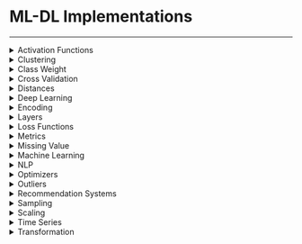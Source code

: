 # ML-DL Implementations
---

<details><summary>Activation Functions</summary>
  
| ID | Activation Function | Link |
| -- | ------------------- | ---- |
| 1  | Continuously-Differentiable Exponential Linear Unit (CELU) Function | [Link](https://github.com/thealper2/ml-dl-implementations/blob/main/activation%20functions/celu_function.py) |
| 2  | Exponential Linear Unit (ELU) Function | [Link](https://github.com/thealper2/ml-dl-implementations/blob/main/activation%20functions/elu_function.py) |
| 3  |Exponential ReLU Function | [Link](https://github.com/thealper2/ml-dl-implementations/blob/main/activation%20functions/exponential_relu_function.py) |
| 4  | Gaussian Error Linear Unit (GELU) Function | [Link](https://github.com/thealper2/ml-dl-implementations/blob/main/activation%20functions/gelu_function.py) |
| 5  | Gated Linear Unit (GLU) Function | [Link](https://github.com/thealper2/ml-dl-implementations/blob/main/activation%20functions/glu_function.py) |
| 6  | Hard Sigmoid Function | [Link](https://github.com/thealper2/ml-dl-implementations/blob/main/activation%20functions/hard_sigmoid_function.py) |
| 7  | Hard Swish (A Self-Gated / Silu) Function | [Link](https://github.com/thealper2/ml-dl-implementations/blob/main/activation%20functions/hard_silu_function.py) |
| 8  | Hard Tanh Function | [Link](https://github.com/thealper2/ml-dl-implementations/blob/main/activation%20functions/hard_tanh_function.py) | 
| 9  | Leaky ReLU Function | [Link](https://github.com/thealper2/ml-dl-implementations/blob/main/activation%20functions/leaky_relu_activation_function.py) |
| 10 | Linear Function | [Link](https://github.com/thealper2/ml-dl-implementations/blob/main/activation%20functions/linear_function.py) |
| 11 | Log Sigmoid Function | [Link](https://github.com/thealper2/ml-dl-implementations/blob/main/activation%20functions/log_sigmoid_function.py) |
| 12 | Log Softmax Function | [Link](https://github.com/thealper2/ml-dl-implementations/blob/main/activation%20functions/log_softmax_function.py) |
| 13 | Mish Function | [Link](https://github.com/thealper2/ml-dl-implementations/blob/main/activation%20functions/mish_function.py) |
| 14 | Parameterized ReLU Function | [Link](https://github.com/thealper2/ml-dl-implementations/blob/main/activation%20functions/parameterized_relu_function.py) |
| 15 | ReLU6 Function | [Link](https://github.com/thealper2/ml-dl-implementations/blob/main/activation%20functions/relu6_function.py) |
| 16 | ReLU Function | [Link](https://github.com/thealper2/ml-dl-implementations/blob/main/activation%20functions/relu_activation_function.py) |
| 17 | Scaled Exponential Linear Unit (SELU) Function | [Link](https://github.com/thealper2/ml-dl-implementations/blob/main/activation%20functions/selu_function.py) |
| 18 | Sigmoid Function | [Link](https://github.com/thealper2/ml-dl-implementations/blob/main/activation%20functions/sigmoid_activation_function.py) | 
| 19 | Softmax Function | [Link](https://github.com/thealper2/ml-dl-implementations/blob/main/activation%20functions/softmax_activation_function.py) |
| 20 | Softplus Function | [Link](https://github.com/thealper2/ml-dl-implementations/blob/main/activation%20functions/softplus_function.py) |
| 21 | Softsign Function | [Link](https://github.com/thealper2/ml-dl-implementations/blob/main/activation%20functions/softsign_function.py) |
| 22 | Sparse Plus Function | [Link](https://github.com/thealper2/ml-dl-implementations/blob/main/activation%20functions/sparse_plus_function.py) |
| 23 | Sparse Sigmoid Function | [Link](https://github.com/thealper2/ml-dl-implementations/blob/main/activation%20functions/sparse_sigmoid_function.py) |
| 24 | Square Plus Function | [Link](https://github.com/thealper2/ml-dl-implementations/blob/main/activation%20functions/square_plus_function.py) |
| 25 | Step Function | [Link](https://github.com/thealper2/ml-dl-implementations/blob/main/activation%20functions/step_function.py) |
| 26 | Swish Function | [Link](https://github.com/thealper2/ml-dl-implementations/blob/main/activation%20functions/swish_function.py) |
| 27 | Tanh Function | [Link](https://github.com/thealper2/ml-dl-implementations/blob/main/activation%20functions/tanh_function.py) |

</details>

<details><summary>Clustering</summary>

| ID | Clustering | Link |
| -- | ---------- | ---- | 
| 1  | Affinity Propagation | [Link](https://github.com/thealper2/ml-dl-implementations/blob/main/clustering/affinity%20propagation/Affinity%20Propagation.ipynb) |
| 2  | Agglomerative Clustering | [Link](https://github.com/thealper2/ml-dl-implementations/blob/main/clustering/agglomerative%20clustering/AgglomerativeClustering.ipynb) |
| 3  | DBSCAN | [Link](https://github.com/thealper2/ml-dl-implementations/blob/main/clustering/dbscan/DBSCAN.ipynb) |
| 4  | Feature Agglomeration | [Link](https://github.com/thealper2/ml-dl-implementations/blob/main/clustering/feature%20agglomeration/Feature%20Agglomeration.ipynb) |
| 5  | KMeans | [Link](https://github.com/thealper2/ml-dl-implementations/blob/main/clustering/kmeans/K-Means.ipynb) |
| 6  | Mean Shift | [Link](https://github.com/thealper2/ml-dl-implementations/blob/main/clustering/mean%20shift/MeanShift.ipynb) |
| 7  | Mini Batch KMeans | [Link](https://github.com/thealper2/ml-dl-implementations/blob/main/clustering/mini%20batch%20kmeans/MiniBatch%20KMeans.ipynb) |
| 8  | Spectral Clustering | [Link](https://github.com/thealper2/ml-dl-implementations/blob/main/clustering/spectral%20clustering/Spectral%20Clustering.ipynb) |

</details>

<details><summary>Class Weight</summary>

| ID | Class Weight | Link |
| -- | ------------ | ---- |
| 1  | Class-Balanced Focal Loss | [Link](https://github.com/thealper2/ml-dl-implementations/blob/main/class-weights/class_balanced_focal_loss.py) |
| 2  | Effective Number of Samples (ENS) | [Link](https://github.com/thealper2/ml-dl-implementations/blob/main/class-weights/effective_number_of_samples.py) |
| 3  | Inverse of Class Frequencies (IF) | [Link](https://github.com/thealper2/ml-dl-implementations/blob/main/class-weights/inverse_of_class_frequencies.py) |
| 4  | Inverse of Number of Samples (INS) | [Link](https://github.com/thealper2/ml-dl-implementations/blob/main/class-weights/inverse_of_number_of_samples.py) |
| 5  | Inverse of Square Root of Number of Samples (ISNS) | [Link](https://github.com/thealper2/ml-dl-implementations/blob/main/class-weights/inverse_of_square_root_of_number_of_samples.py) |
| 6  | Log Inverse Frequency (LIF) | [Link](https://github.com/thealper2/ml-dl-implementations/blob/main/class-weights/log_inverse_frequency.py) |
| 7  | Median Frequency Balancing (MFB) | [Link](https://github.com/thealper2/ml-dl-implementations/blob/main/class-weights/median_frequency_balancing.py) |
| 8  | Square Root Inverse Frequency (SRIF) | [Link](https://github.com/thealper2/ml-dl-implementations/blob/main/class-weights/square_root_inverse_frequency.py) |
| 9  | Uniform Class Weighting (UCW) | [Link](https://github.com/thealper2/ml-dl-implementations/blob/main/class-weights/uniform_class_weighting.py) |

</details>

<details><summary>Cross Validation</summary>

| ID | Cross Validation | Link |
| -- | ---------- | ---- | 
| 1  | KFold | [Link](https://github.com/thealper2/ml-dl-implementations/blob/main/cross%20validation/kfold.py) |
| 2  | Leave One-out | [Link](https://github.com/thealper2/ml-dl-implementations/blob/main/cross%20validation/leave_one_out.py) |
| 3  | Leave P-out | [Link](https://github.com/thealper2/ml-dl-implementations/blob/main/cross%20validation/leave_p_out.py) |
| 4  | Repeated KFold | [Link](https://github.com/thealper2/ml-dl-implementations/blob/main/cross%20validation/repeated_kfold.py) |
| 5  | Stratified KFold | [Link](https://github.com/thealper2/ml-dl-implementations/blob/main/cross%20validation/stratified_kfold.py) |

</details>

<details><summary>Distances</summary>

| ID | Distances | Link |
| -- | --------- | ---- |
| 1  | Canberra Distance | [Link](https://github.com/thealper2/ml-dl-implementations/blob/main/distances/canberra_distance.py) |
| 2  | Chebyshev Distance | [Link](https://github.com/thealper2/ml-dl-implementations/blob/main/distances/chebyshev_distance.py) |
| 3  | Cosine Distance | [Link](https://github.com/thealper2/ml-dl-implementations/blob/main/distances/cosine_distance.py) |
| 4  | Energy Distance | [Link](https://github.com/thealper2/ml-dl-implementations/blob/main/distances/energy_distance.py) |
| 5  | Euclidean Distance | [Link](https://github.com/thealper2/ml-dl-implementations/blob/main/distances/euclidean_distance.py) |
| 6  | Frechet Distance | [Link](https://github.com/thealper2/ml-dl-implementations/blob/main/distances/frechet_distance.py) |
| 7  | Frechet Inception Distance | [Link](https://github.com/thealper2/ml-dl-implementations/blob/main/distances/frechet_inception_distance.py) |
| 8  | Hamming Distance | [Link](https://github.com/thealper2/ml-dl-implementations/blob/main/distances/hamming_distance.py) |
| 9  | Haversine Distance | [Link](https://github.com/thealper2/ml-dl-implementations/blob/main/distances/haversine_distance.py) |
| 10 | Inception Score | [Link](https://github.com/thealper2/ml-dl-implementations/blob/main/distances/inception_score.py) |
| 11 | Jaccard Distance | [Link](https://github.com/thealper2/ml-dl-implementations/blob/main/distances/jaccard_distance.py) |
| 12 | Mahalanobis Distance | [Link](https://github.com/thealper2/ml-dl-implementations/blob/main/distances/mahalanobis_distance.py) |
| 13 | Manhattan Distance | [Link](https://github.com/thealper2/ml-dl-implementations/blob/main/distances/manhattan_distance.py) |
| 14 | Maximum Mean Discrepancy | [Link](https://github.com/thealper2/ml-dl-implementations/blob/main/distances/maximum_mean_discrepancy.py) |
| 15 | Minkowski Distance | [Link](https://github.com/thealper2/ml-dl-implementations/blob/main/distances/minkowski_ditance.py) |
| 16 | Sorensen-Dice Distance | [Link](https://github.com/thealper2/ml-dl-implementations/blob/main/distances/sorensen_dice_distance.py) |

</details>

<details><summary>Deep Learning</summary>

| ID | Deep Learning | Link |
| -- | ------------- | ---- | 
| 1  | AlexNet | [Link](https://github.com/thealper2/ml-dl-implementations/blob/main/dl/alexnet/alexnet.py) |
| 2  | Variational AutoEncoder | [Link](https://github.com/thealper2/ml-dl-implementations/blob/main/dl/autoencoder/VAE%20PyTorch.ipynb) |
| 3  | EfficientNetB7 | [Link](https://github.com/thealper2/ml-dl-implementations/blob/main/dl/efficientnet/EfficientNetB7%20TF.ipynb) |
| 4  | InceptionV1 | [Link](https://github.com/thealper2/ml-dl-implementations/blob/main/dl/inception/InceptionV1.ipynb) |
| 5  | LeNet | [Link](https://github.com/thealper2/ml-dl-implementations/blob/main/dl/lenet/lenet.py) |
| 6  | MobileNetV2 | [Link](https://github.com/thealper2/ml-dl-implementations/blob/main/dl/mobilenet/MobileNetV2%20TF.ipynb) |
| 7  | ResNet50 | [Link](https://github.com/thealper2/ml-dl-implementations/blob/main/dl/resnet/ResNet50%20TF.ipynb) |
| 8  | Siamese Network | [Link](https://github.com/thealper2/ml-dl-implementations/blob/main/dl/siamese/siamese_neural_network.py) |
| 9  | VGG16 | [Link](https://github.com/thealper2/ml-dl-implementations/blob/main/dl/vggnet/vgg16.py) |
| 10 | VGG19 | [Link](https://github.com/thealper2/ml-dl-implementations/blob/main/dl/vggnet/vgg19.py) |
| 11 | Xception | [Link](https://github.com/thealper2/ml-dl-implementations/blob/main/dl/xception/Xception%20TF.ipynb) |
| 12 | ZFNet | [Link](https://github.com/thealper2/ml-dl-implementations/blob/main/dl/zfnet/zfnet.py) |

</details>

<details><summary>Encoding</summary>

| ID | Encoding | Link |
| -- | -------- | ---- |
| 1  | Count Encoding | [Link](https://github.com/thealper2/ml-dl-implementations/blob/main/encoding/count_encoding.py) |
| 2  | Dummy Encoding | [Link](https://github.com/thealper2/ml-dl-implementations/blob/main/encoding/dummy_encoding.py) |
| 3  | Effect Encoding | [Link](https://github.com/thealper2/ml-dl-implementations/blob/main/encoding/effect_encoding.py) |
| 4  | One Hot Encoding | [Link](https://github.com/thealper2/ml-dl-implementations/blob/main/encoding/one_hot_encoding.py) |
| 5  | Ordinal Encoding | [Link](https://github.com/thealper2/ml-dl-implementations/blob/main/encoding/ordinal_encoding.py) | 
| 6  | Positional Encoding | [Link](https://github.com/thealper2/ml-dl-implementations/blob/main/encoding/positional_encoding.py) |
| 7  | Weight of Evidence Encoding | [Link](https://github.com/thealper2/ml-dl-implementations/blob/main/encoding/woe_encoding.py) |

</details>

<details><summary>Layers</summary>

| ID | Layers | Link | 
| -- | ------ | ---- |
| 1  | Convolution Layer | [Link](https://github.com/thealper2/ml-dl-implementations/blob/main/layers/Convolution%20Layer.ipynb) |
| 2  | Convolution Transpose Layer | [Link](https://github.com/thealper2/ml-dl-implementations/blob/main/layers/Convolution%20Transpose%20Layer.ipynb) |
| 3  | Dropout Layer | [Link](https://github.com/thealper2/ml-dl-implementations/blob/main/layers/Dropout%20Layer.ipynb) |
| 4  | Flatten Layer | [Link](https://github.com/thealper2/ml-dl-implementations/blob/main/layers/Flatten%20Layer.ipynb) |
| 5  | Pooling Layer | [Link](https://github.com/thealper2/ml-dl-implementations/blob/main/layers/Pooling%20Layer.ipynb) |
| 6  | Zero Padding Layer | [Link](https://github.com/thealper2/ml-dl-implementations/blob/main/layers/Zero%20Padding%20Layer.ipynb) |
| 7  | Dense Layer | [Link](https://github.com/thealper2/ml-dl-implementations/blob/main/layers/dense_layer.py) |

</details>

<details><summary>Loss Functions</summary>

| ID | Loss Functions | Link | 
| -- | -------------- | ---- | 
| 1  | Adversarial Loss | [Link](https://github.com/thealper2/ml-dl-implementations/blob/main/losses/adversarial_loss.py) |
| 2  | Binary Crossentropy Loss | [Link](https://github.com/thealper2/ml-dl-implementations/blob/main/losses/binary_cross_entropy_loss.py) |
| 3  | Binary Focal Crossentropy Loss | [Link](https://github.com/thealper2/ml-dl-implementations/blob/main/losses/binary_focal_cross_entropy_loss.py) |
| 4  | Categorical Crossentropy Loss | [Link](https://github.com/thealper2/ml-dl-implementations/blob/main/losses/categorical_cross_entropy_loss.py) |
| 5  | Categorical Focal Crossentropy Loss | [Link](https://github.com/thealper2/ml-dl-implementations/blob/main/losses/categorical_focal_cross_entropy_loss.py) |
| 6  | Categorical Hinge Loss | [Link](https://github.com/thealper2/ml-dl-implementations/blob/main/losses/categorical_hinge_loss.py) |
| 7  | Cosine Similarity Loss | [Link](https://github.com/thealper2/ml-dl-implementations/blob/main/losses/cosine_similarity.py) |
| 8  | CTC (Connectionist Temporal Classification) Loss | [Link](https://github.com/thealper2/ml-dl-implementations/blob/main/losses/ctc_loss.py) |
| 9  | Dice Loss | [Link](https://github.com/thealper2/ml-dl-implementations/blob/main/losses/dice_loss.py) |
| 10 | Gaussian Negative Loglikelihood Loss | [Link](https://github.com/thealper2/ml-dl-implementations/blob/main/losses/gaussian_negative_log_likelihood.py) |
| 11 | Hinge Loss | [Link](https://github.com/thealper2/ml-dl-implementations/blob/main/losses/hinge_loss.py) |
| 12 | Huber Loss | [Link](https://github.com/thealper2/ml-dl-implementations/blob/main/losses/huber_loss.py) |
| 13 | Kullback-Leibler Divergence Loss | [Link](https://github.com/thealper2/ml-dl-implementations/blob/main/losses/kullback_leibler_divergence_loss.py) |
| 14 | Log Cosh Loss | [Link](https://github.com/thealper2/ml-dl-implementations/blob/main/losses/log_cosh_loss.py) |
| 15 | Log Loss | [Link](https://github.com/thealper2/ml-dl-implementations/blob/main/losses/log_loss.py) |
| 16 | Margin Ranking Loss | [Link](https://github.com/thealper2/ml-dl-implementations/blob/main/losses/margin_ranking_loss.py) |
| 17 | Mean Absolute Error Loss | [Link](https://github.com/thealper2/ml-dl-implementations/blob/main/losses/mean_absolute_error_loss.py) |
| 18 | Mean Absolute Percentage Error Loss | [Link](https://github.com/thealper2/ml-dl-implementations/blob/main/losses/mean_absolute_percentage_error_loss.py) |
| 19 | Mean Squared Error Loss | [Link](https://github.com/thealper2/ml-dl-implementations/blob/main/losses/mean_squared_error.py) |
| 20 | Mean Squared Logarithmic Error Loss | [Link](https://github.com/thealper2/ml-dl-implementations/blob/main/losses/mean_squared_logarithmic_error.py) |
| 21 | Multi Label Margin Loss | [Link](https://github.com/thealper2/ml-dl-implementations/blob/main/losses/multi_label_margin_loss.py) |
| 22 | Mutli Label Soft Margin Loss | [Link](https://github.com/thealper2/ml-dl-implementations/blob/main/losses/multi_label_soft_margin_loss.py) |
| 23 | Multi Margin Loss | [Link](https://github.com/thealper2/ml-dl-implementations/blob/main/losses/multi_margin_loss.py) |
| 24 | Negative Loglikelihood Loss | [Link](https://github.com/thealper2/ml-dl-implementations/blob/main/losses/negative_log_likelihood.py) |
| 25 | Poisson Loss | [Link](https://github.com/thealper2/ml-dl-implementations/blob/main/losses/poisson_loss.py) |
| 26 | Poisson Negative Loglikelihood Loss | [Link](https://github.com/thealper2/ml-dl-implementations/blob/main/losses/poisson_negative_log_likelihood.py) |
| 27 | Soft Margin Loss | [Link](https://github.com/thealper2/ml-dl-implementations/blob/main/losses/soft_margin_loss.py) |
| 28 | Sparse Categorical Crossentropy Loss | [Link](https://github.com/thealper2/ml-dl-implementations/blob/main/losses/sparse_categorical_crossentropy_loss.py) |
| 29 | Squared Hinge Loss | [Link](https://github.com/thealper2/ml-dl-implementations/blob/main/losses/squared_hinge_loss.py) |
| 30 | Tversky Loss | [Link](https://github.com/thealper2/ml-dl-implementations/blob/main/losses/tversky_loss.py) |

</details>

<details><summary>Metrics</summary>

| ID | Metrics | Link |
| -- | ------- | ---- |
| 1  | Accuracy Score | [Link](https://github.com/thealper2/ml-dl-implementations/blob/main/metrics/accuracy_score.py) |
| 2  | Akaike Information Criterion (AIC) | [Link](https://github.com/thealper2/ml-dl-implementations/blob/main/metrics/akaike_information_criterion.py) |
| 3  | Average Precision Score | [Link](https://github.com/thealper2/ml-dl-implementations/blob/main/metrics/average_precision_score.py) |
| 4  | Balanced Accuracy Score | [Link](https://github.com/thealper2/ml-dl-implementations/blob/main/metrics/balanced_accuracy_score.py) |
| 5  | Bayesian Information Criterion (BIC) | [Link](https://github.com/thealper2/ml-dl-implementations/blob/main/metrics/bayesian_information_criterion.py) |
| 6  | BLEU Score | [Link](https://github.com/thealper2/ml-dl-implementations/blob/main/metrics/bleu_score.py) |
| 7  | Completeness Score | [Link](https://github.com/thealper2/ml-dl-implementations/blob/main/metrics/completeness_score.py) |
| 8  | Confusion Matrix | [Link](https://github.com/thealper2/ml-dl-implementations/blob/main/metrics/confusion_matrix.py) |
| 9  | Correlation Matrix | [Link](https://github.com/thealper2/ml-dl-implementations/blob/main/metrics/correlation_matrix.py) |
| 10 | Covariance Matrix | [Link](https://github.com/thealper2/ml-dl-implementations/blob/main/metrics/covariance_matrix.py) |
| 11 | Explained Variance Score | [Link](https://github.com/thealper2/ml-dl-implementations/blob/main/metrics/explained_variance_score.py) |
| 12 | F1 Score | [Link](https://github.com/thealper2/ml-dl-implementations/blob/main/metrics/f1_score.py) |
| 13 | F2 Score | | [Link](https://github.com/thealper2/ml-dl-implementations/blob/main/metrics/f2_score.py) |
| 14 | F3 Score | [Link](https://github.com/thealper2/ml-dl-implementations/blob/main/metrics/f3_score.py) |
| 15 | F-Beta Score | [Link](https://github.com/thealper2/ml-dl-implementations/blob/main/metrics/f_beta_score.py) |
| 16 | Homogenity Score | [Link](https://github.com/thealper2/ml-dl-implementations/blob/main/metrics/homogenity_score.py) |
| 17 | Jaccard Score | [Link](https://github.com/thealper2/ml-dl-implementations/blob/main/metrics/jaccard_score.py) |
| 18 | Loglikelihood | [Link](https://github.com/thealper2/ml-dl-implementations/blob/main/metrics/log_likelihood.py) |
| 19 | Log Loss | [Link](https://github.com/thealper2/ml-dl-implementations/blob/main/metrics/log_loss.py) |
| 20 | Log Softmax | [Link](https://github.com/thealper2/ml-dl-implementations/blob/main/metrics/log_softmax.py) |
| 21 | Max Error | [Link](https://github.com/thealper2/ml-dl-implementations/blob/main/metrics/max_error.py) |
| 22 | McFadden's Pseudo R2 | [Link](https://github.com/thealper2/ml-dl-implementations/blob/main/metrics/mcfaddens_pseudo_r_squared.py) |
| 23 | Mean Absolute Error | [Link](https://github.com/thealper2/ml-dl-implementations/blob/main/metrics/mean_absolute_error.py) |
| 24 | Mean Percentage Error | [Link](https://github.com/thealper2/ml-dl-implementations/blob/main/metrics/mean_percentage_error.py) |
| 25 | Mean Squared Error | [Link](https://github.com/thealper2/ml-dl-implementations/blob/main/metrics/mean_squared_error.py) |
| 26 | Mutual Info Score | [Link](https://github.com/thealper2/ml-dl-implementations/blob/main/metrics/mutual_info_score.py) |
| 27 | Perplexity Score | [Link](https://github.com/thealper2/ml-dl-implementations/blob/main/metrics/perplexity_score.py) |
| 28 | Precision Score | [Link](https://github.com/thealper2/ml-dl-implementations/blob/main/metrics/precision_score.py) |
| 29 | PSNR | [Link](https://github.com/thealper2/ml-dl-implementations/blob/main/metrics/psnr.py) |
| 30 | R-Squared | [Link](https://github.com/thealper2/ml-dl-implementations/blob/main/metrics/r_squared.py) |
| 31 | Rand Score | [Link](https://github.com/thealper2/ml-dl-implementations/blob/main/metrics/rand_score.py) |
| 32 | Recall Score | [Link](https://github.com/thealper2/ml-dl-implementations/blob/main/metrics/recall_score.py) |
| 33 | ROC-AUC | [Link](https://github.com/thealper2/ml-dl-implementations/blob/main/metrics/roc_auc.py) |
| 34 | Root Mean Squared Error | [Link](https://github.com/thealper2/ml-dl-implementations/blob/main/metrics/root_mean_squared_error.py) |
| 35 | SSIM | [Link](https://github.com/thealper2/ml-dl-implementations/blob/main/metrics/ssim.py) |
| 36 | Top-K Accuracy Score | [Link](https://github.com/thealper2/ml-dl-implementations/blob/main/metrics/top_k_accuracy_score.py) |
| 37 | V Measure Score | [Link](https://github.com/thealper2/ml-dl-implementations/blob/main/metrics/v_measure_score.py) |
| 38 | Winkler Interval Score | [Link](https://github.com/thealper2/ml-dl-implementations/blob/main/metrics/winkler_interval_score.py) |

</details>

<details><summary>Missing Value</summary>

| ID | Missing Value | Link |
| -- | ------------- | ---- |
| 1  | Arbitrary Number Imputation | [Link](https://github.com/thealper2/ml-dl-implementations/blob/main/missing%20value/arbitrary_number_imputation.py) |
| 2  | Backward Fill | [Link](https://github.com/thealper2/ml-dl-implementations/blob/main/missing%20value/backward_fill.py) |
| 3  | Forward Fill | [Link](https://github.com/thealper2/ml-dl-implementations/blob/main/missing%20value/forward_fill.py) |
| 4  | Frequent Category Imputation | [Link](https://github.com/thealper2/ml-dl-implementations/blob/main/missing%20value/frequent_category_imputation.py) |
| 5  | Mean Imputation | [Link](https://github.com/thealper2/ml-dl-implementations/blob/main/missing%20value/mean_imputation.py) |
| 6  | Median Imputation | [Link](https://github.com/thealper2/ml-dl-implementations/blob/main/missing%20value/median_imputation.py) |
| 7  | Mode Imputation | [Link](https://github.com/thealper2/ml-dl-implementations/blob/main/missing%20value/mode_imputation.py) |

</details>

<details><summary>Machine Learning</summary>

| ID | Machine Learning | Link |
| -- | ---------------- | ---- |
| 1  | Adaptive Boosting | [Link](https://github.com/thealper2/ml-dl-implementations/blob/main/ml/adaptive%20boosting/AdaBoost.ipynb) |
| 2  | ARD Regression | [Link](https://github.com/thealper2/ml-dl-implementations/blob/main/ml/ard%20regression/ARD%20Regression.ipynb) |
| 3  | Dummy Classifier | [Link](https://github.com/thealper2/ml-dl-implementations/blob/main/ml/dummy%20classifier/DummyClassifier.ipynb) |
| 4  | Dummy Regressor | [Link](https://github.com/thealper2/ml-dl-implementations/blob/main/ml/dummy%20regressor/DummyRegressor.ipynb) |
| 5  | ElasticNet | [Link](https://github.com/thealper2/ml-dl-implementations/blob/main/ml/elastic%20net/Elastic%20Net.ipynb) |
| 6  | Genetic Algorithm | [Link](https://github.com/thealper2/ml-dl-implementations/blob/main/ml/genetic%20algorithm/GA.ipynb) |
| 7  | Gradient Boosting Classifier | [Link](https://github.com/thealper2/ml-dl-implementations/blob/main/ml/gradient%20boosting%20classifier/GBC.ipynb) |
| 8  | Gradient Boosting Regressor | [Link](https://github.com/thealper2/ml-dl-implementations/blob/main/ml/gradient%20boosting%20regressor/GBR.ipynb) |
| 9  | KMeans | [Link](https://github.com/thealper2/ml-dl-implementations/blob/main/ml/kmeans/K-Means.ipynb) |
| 10 | KNN | [Link](https://github.com/thealper2/ml-dl-implementations/blob/main/ml/knn/KNN.ipynb) |
| 11 | Lasso Regression | [Link](https://github.com/thealper2/ml-dl-implementations/blob/main/ml/lasso%20regression/Lasso.ipynb) |
| 12 | Linear Regression | [Link](https://github.com/thealper2/ml-dl-implementations/blob/main/ml/linear%20regression/Linear%20Regression.ipynb) |
| 13 | Logistic Regression | [Link](https://github.com/thealper2/ml-dl-implementations/blob/main/ml/logistic%20regression/Logistic%20Regression.ipynb) |
| 14 | MLP | [Link](https://github.com/thealper2/ml-dl-implementations/blob/main/ml/mlp/MLP.ipynb) |
| 15 | Bernoulli Naive Bayes | [Link](https://github.com/thealper2/ml-dl-implementations/blob/main/ml/naive%20bayes/Bernoulli%20Naive%20Bayes.ipynb) |
| 16 | Gaussian Naive Bayes | [Link](https://github.com/thealper2/ml-dl-implementations/blob/main/ml/naive%20bayes/Gaussian%20Naive%20Bayes.ipynb) |
| 17 | Multinomial Naive Bayes | [Link](https://github.com/thealper2/ml-dl-implementations/blob/main/ml/naive%20bayes/Multinomial%20Naive%20Bayes.ipynb) |
| 18 | PCA | [Link](https://github.com/thealper2/ml-dl-implementations/blob/main/ml/pca/PCA.ipynb) |
| 19 | Perceptron | [Link](https://github.com/thealper2/ml-dl-implementations/blob/main/ml/perceptron/Perceptron.ipynb) |
| 20 | Poisson Regression | [Link](https://github.com/thealper2/ml-dl-implementations/blob/main/ml/poisson%20regression/Poisson%20Regression.ipynb) |
| 21 | Quantile Regression | [Link](https://github.com/thealper2/ml-dl-implementations/blob/main/ml/quantile%20regression/QuantileRegression.ipynb) |
| 22 | Ridge Regression | [Link](https://github.com/thealper2/ml-dl-implementations/blob/main/ml/ridge%20regression/Ridge%20Regression.ipynb) |
| 23 | SSVM | [Link](https://github.com/thealper2/ml-dl-implementations/blob/main/ml/svm/SVM.ipynb) |

</details>

<details><summary>NLP</summary>

| ID | NLP | Link |
| -- | --- | ---- |
| 1  | Byte Pair Encoding | [Link](https://github.com/thealper2/ml-dl-implementations/blob/main/nlp/byte_pair_encoding.py) |
| 2  | LESK Algorithm | [Link](https://github.com/thealper2/ml-dl-implementations/blob/main/nlp/lesk_algorithm.py) |
| 3  | N-Gram | [Link](https://github.com/thealper2/ml-dl-implementations/blob/main/nlp/ngram.py) |
| 4  | Shannon's Game | [Link](https://github.com/thealper2/ml-dl-implementations/blob/main/nlp/shannons_game.py) |
| 5  | TF-IDF | [Link](https://github.com/thealper2/ml-dl-implementations/blob/main/nlp/tf_idf.py) |
| 6  | Word Movers Distance | [Link](https://github.com/thealper2/ml-dl-implementations/blob/main/nlp/word_movers_distance.py) |
| 7  | ZipF Law | [Link](https://github.com/thealper2/ml-dl-implementations/blob/main/nlp/zipf_law.py) |

</details>

<details><summary>Optimizers</summary>

| ID | Optimizers | Link |
| -- | ---------- | ---- |
| 1  | Adadelta | [Link](https://github.com/thealper2/ml-dl-implementations/blob/main/optimizers/Adadelta.ipynb) |
| 2  | Adafactor | [Link](https://github.com/thealper2/ml-dl-implementations/blob/main/optimizers/Adafactor.ipynb) |
| 3  | Adagrad | [Link](https://github.com/thealper2/ml-dl-implementations/blob/main/optimizers/Adagrad.ipynb) |
| 4  | Adam | [Link](https://github.com/thealper2/ml-dl-implementations/blob/main/optimizers/Adam.ipynb) |
| 5  | AdamW | [Link](https://github.com/thealper2/ml-dl-implementations/blob/main/optimizers/AdamW.ipynb) |
| 6  | Adamax | [Link](https://github.com/thealper2/ml-dl-implementations/blob/main/optimizers/Adamax.ipynb) |
| 7  | Batch Gradient Descent | [Link](https://github.com/thealper2/ml-dl-implementations/blob/main/optimizers/Batch%20Gradient%20Descent.ipynb) |
| 8  | FTRL | [Link](https://github.com/thealper2/ml-dl-implementations/blob/main/optimizers/FTRL.ipynb) |
| 9  | Lion | [Link](https://github.com/thealper2/ml-dl-implementations/blob/main/optimizers/Lion.ipynb) |
| 10 | Mini-Batch Gradient Descent | [Link](https://github.com/thealper2/ml-dl-implementations/blob/main/optimizers/Mini-Batch%20Gradient%20Descent.ipynb) |
| 11 | NAdam | [Link](https://github.com/thealper2/ml-dl-implementations/blob/main/optimizers/NAdam.ipynb) |
| 12 | RAdam | [Link](https://github.com/thealper2/ml-dl-implementations/blob/main/optimizers/RAdam.ipynb) |
| 13 | RMSprop | [Link](https://github.com/thealper2/ml-dl-implementations/blob/main/optimizers/RMSprop.ipynb) |
| 14 | Sparse Adam | [Link](https://github.com/thealper2/ml-dl-implementations/blob/main/optimizers/Sparse%20Adam.ipynb) |
| 15 | Stochastic Gradient Descent | [Link](https://github.com/thealper2/ml-dl-implementations/blob/main/optimizers/Stochastic%20Gradient%20Descent.ipynb) |

</details>

<details><summary>Outliers</summary>

| ID | Outliers | Link |
| -- | -------- | ---- | 
| 1  | One-Class SVM | [Link](https://github.com/thealper2/ml-dl-implementations/blob/main/outliers/One-Class%20SVM.ipynb) |
| 2  | Local Outlier Factor (LOF) | [Link](https://github.com/thealper2/ml-dl-implementations/blob/main/outliers/local_outlier_factor.py) |
| 3  | Mahalanobis Distance Method | [Link](https://github.com/thealper2/ml-dl-implementations/blob/main/outliers/mahalanobis_distance_method.py) |
| 4  | Modified Z Score Method | [Link](https://github.com/thealper2/ml-dl-implementations/blob/main/outliers/modified_z_score_method.py) |
| 5  | Standard Deviation Method | [Link](https://github.com/thealper2/ml-dl-implementations/blob/main/outliers/standard_deviation_method.py) |
| 6  | Tukey's IQR Method | [Link](https://github.com/thealper2/ml-dl-implementations/blob/main/outliers/tukeys_iqr_method.py) |
| 7  | Winsorization Method | [Link](https://github.com/thealper2/ml-dl-implementations/blob/main/outliers/winsorization_method.py) |
| 8  | Z Score Method | [Link](https://github.com/thealper2/ml-dl-implementations/blob/main/outliers/z_score_method.py) |

</details>

<details><summary>Recommendation Systems</summary>

| ID | Recommendation Systems | Link |
| -- | ---------------------- | ---- | 
| 1  | Content-based Filtering | [Link](https://github.com/thealper2/ml-dl-implementations/blob/main/recommendation/content_based_filtering.py) |

</details>

<details><summary>Sampling</summary>

| ID | Sampling | Link |
| -- | -------- | ---- | 
| 1  | ADASYN | [Link](https://github.com/thealper2/ml-dl-implementations/blob/main/sampling/adasyn/ADASYN.ipynb) |
| 2  | AllKNN | [Link](https://github.com/thealper2/ml-dl-implementations/blob/main/sampling/allknn/AllKNN.ipynb) |
| 3  | Borderline SMOTE | [Link](https://github.com/thealper2/ml-dl-implementations/blob/main/sampling/borderline%20smote/BorderlineSMOTE.ipynb) |
| 4  | Cluster Centroids | [Link](https://github.com/thealper2/ml-dl-implementations/blob/main/sampling/cluster%20centroids/Cluster%20Centroids.ipynb) |
| 5  | Condensed Nearest Neighbors | [Link](https://github.com/thealper2/ml-dl-implementations/blob/main/sampling/condensed%20nearest%20neighbors/CNN.ipynb) |
| 6  | Edited Nearest Neighbors | [Link](https://github.com/thealper2/ml-dl-implementations/blob/main/sampling/edited%20nearest%20neighbors/ENN.ipynb) |
| 7  | Near Miss | [Link](https://github.com/thealper2/ml-dl-implementations/blob/main/sampling/near%20miss/NearMiss.ipynb) |
| 8  | One Sided Selection | [Link](https://github.com/thealper2/ml-dl-implementations/blob/main/sampling/one%20sided%20selection/One%20Sided%20Selection.ipynb) |
| 9  | Random Over Sampler | [Link](https://github.com/thealper2/ml-dl-implementations/blob/main/sampling/random%20over%20sampler/RandomOverSampler.ipynb) |
| 10 | Random Under Sampler | [Link](https://github.com/thealper2/ml-dl-implementations/blob/main/sampling/random%20under%20sampler/RandomUnderSampler.ipynb) |
| 11 | SMOTE | [Link](https://github.com/thealper2/ml-dl-implementations/blob/main/sampling/smote/SMOTE.ipynb) |
| 12 | Tomek Links | [Link](https://github.com/thealper2/ml-dl-implementations/blob/main/sampling/tomek%20links/TomekLinks.ipynb) |

</details>

<details><summary>Scaling</summary>

| ID | Scaling | Link |
| -- | ------- | ---- |
| 1  | Maximum Absolute Scaling | [Link](https://github.com/thealper2/ml-dl-implementations/blob/main/scaling/maximum_absolute_scaling.py) |
| 2  | Min Max Normalization | [Link](https://github.com/thealper2/ml-dl-implementations/blob/main/scaling/min_max_normalization.py) |
| 3  | Robust Scaling | [Link](https://github.com/thealper2/ml-dl-implementations/blob/main/scaling/robust_scaling.py) |
| 4  | Standardization | [Link](https://github.com/thealper2/ml-dl-implementations/blob/main/scaling/standardization.py) |

</details>

<details><summary>Time Series</summary>

| ID | Time Series | Link |
| -- | ----------- | ---- |
| 1  | Lowess | [Link](https://github.com/thealper2/ml-dl-implementations/blob/main/time%20series/lowess.py) |
| 2  | Moving Average | [Link](https://github.com/thealper2/ml-dl-implementations/blob/main/time%20series/moving_average.py) |

</details>

<details><summary>Transformation</summary>

| ID | Transformation | Link |
| -- | -------------- | ---- |
| 1  | Box-cox Transform | [Link](https://github.com/thealper2/ml-dl-implementations/blob/main/transformation/box_cox_transform.py) |
| 2  | Cube Root Transform | [Link](https://github.com/thealper2/ml-dl-implementations/blob/main/transformation/cube_root_transform.py) |
| 3  | Log Transform | [Link](https://github.com/thealper2/ml-dl-implementations/blob/main/transformation/log_transform.py) |
| 4  | Power Transform | [Link](https://github.com/thealper2/ml-dl-implementations/blob/main/transformation/power_transform.py) |
| 5  | Quantile Transform | [Link](https://github.com/thealper2/ml-dl-implementations/blob/main/transformation/quantile_transform.py) |
| 6  | Reciprocal Transform | [Link](https://github.com/thealper2/ml-dl-implementations/blob/main/transformation/reciprocal_transform.py) |
| 7  | Square Root Transform | [Link](https://github.com/thealper2/ml-dl-implementations/blob/main/transformation/square_root_transform.py) |
| 8  | Yeo-Johnson Transform | [Link](https://github.com/thealper2/ml-dl-implementations/blob/main/transformation/yeo_johnson_transform.py) |

</details>

